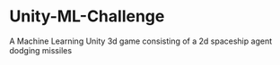 # Unity-ML-Challenge
A Machine Learning Unity 3d game consisting of a 2d spaceship agent dodging missiles
